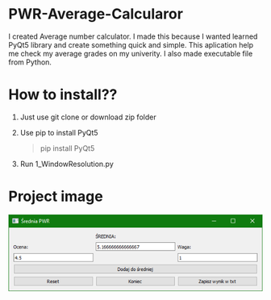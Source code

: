 # PWR-Average-Calcularor
I created  Average number calculator. I made this because I wanted learned PyQt5 library and create something quick and simple. This aplication help me check my average grades on my univerity. I also made executable file from Python.

# How to install??

1. Just use git clone or download zip folder
2. Use pip to install PyQt5 

   >pip install PyQt5
   
3. Run 1_WindowResolution.py

# Project image

![](images/1.png)
